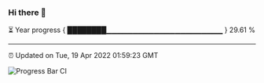 ### Hi there 👋

⏳ Year progress { ████████▁▁▁▁▁▁▁▁▁▁▁▁▁▁▁▁▁▁▁▁▁▁ } 29.61 %

---

⏰ Updated on Tue, 19 Apr 2022 01:59:23 GMT

![Progress Bar CI](https://github.com/ZhaoGui/ZhaoGui/workflows/Progress%20Bar%20CI/badge.svg)
